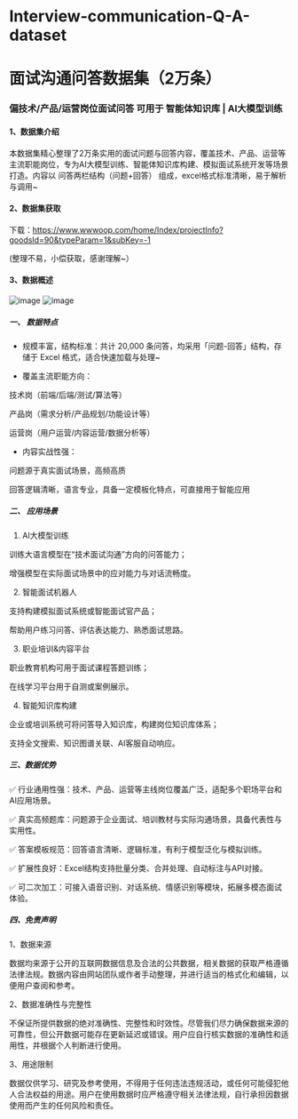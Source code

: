 # Interview-communication-Q-A-dataset
# 面试沟通问答数据集（2万条）
### 偏技术/产品/运营岗位面试问答 可用于 智能体知识库 | AI大模型训练
#### 1、数据集介绍

本数据集精心整理了2万条实用的面试问题与回答内容，覆盖技术、产品、运营等主流职能岗位，专为AI大模型训练、智能体知识库构建、模拟面试系统开发等场景打造。内容以 问答两栏结构（问题+回答） 组成，excel格式标准清晰，易于解析与调用~

#### 2、数据集获取

下载：https://www.wwwoop.com/home/Index/projectInfo?goodsId=90&typeParam=1&subKey=-1

(整理不易，小偿获取，感谢理解~）


#### 3、数据概述
![image](https://github.com/user-attachments/assets/189e9649-5e58-4a19-87c1-2d93b2792302)
![image](https://github.com/user-attachments/assets/fe8f6d4a-86f4-4929-856a-1f1a3c4cbeef)


##### 一、 数据特点

- 规模丰富，结构标准：共计 20,000 条问答，均采用「问题-回答」结构，存储于 Excel 格式，适合快速加载与处理~

- 覆盖主流职能方向：

技术岗（前端/后端/测试/算法等）

产品岗（需求分析/产品规划/功能设计等）

运营岗（用户运营/内容运营/数据分析等）

- 内容实战性强：

问题源于真实面试场景，高频高质

回答逻辑清晰，语言专业，具备一定模板化特点，可直接用于智能应用

##### 二、 应用场景

1. AI大模型训练

训练大语言模型在“技术面试沟通”方向的问答能力；

增强模型在实际面试场景中的应对能力与对话流畅度。

2. 智能面试机器人

支持构建模拟面试系统或智能面试官产品；

帮助用户练习问答、评估表达能力、熟悉面试思路。

3. 职业培训&内容平台

职业教育机构可用于面试课程答题训练；

在线学习平台用于自测或案例展示。

4. 智能知识库构建

企业或培训系统可将问答导入知识库，构建岗位知识库体系；

支持全文搜索、知识图谱关联、AI客服自动响应。

##### 三、数据优势

✅ 行业通用性强：技术、产品、运营等主线岗位覆盖广泛，适配多个职场平台和AI应用场景。

✅ 真实高频题库：问题源于企业面试、培训教材与实际沟通场景，具备代表性与实用性。

✅ 答案模板规范：回答语言清晰、逻辑标准，有利于模型泛化与模拟训练。

✅ 扩展性良好：Excel结构支持批量分类、合并处理、自动标注与API对接。

✅ 可二次加工：可接入语音识别、对话系统、情感识别等模块，拓展多模态面试体验。


##### 四、免责声明

1、数据来源

数据均来源于公开的互联网数据信息及合法的公共数据，相关数据的获取严格遵循法律法规。数据内容由网站团队或作者手动整理，并进行适当的格式化和编辑，以便用户查阅和参考。

2、数据准确性与完整性

不保证所提供数据的绝对准确性、完整性和时效性。尽管我们尽力确保数据来源的可靠性，但公开数据可能存在更新延迟或错误。用户应自行核实数据的准确性和适用性，并根据个人判断进行使用。

3、用途限制

数据仅供学习、研究及参考使用，不得用于任何违法违规活动，或任何可能侵犯他人合法权益的用途。用户在使用数据时应严格遵守相关法律法规，自行承担因数据使用而产生的任何风险和责任。
